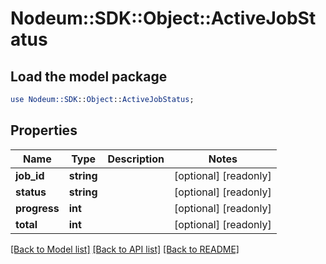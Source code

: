 # Nodeum::SDK::Object::ActiveJobStatus

## Load the model package
```perl
use Nodeum::SDK::Object::ActiveJobStatus;
```

## Properties
Name | Type | Description | Notes
------------ | ------------- | ------------- | -------------
**job_id** | **string** |  | [optional] [readonly] 
**status** | **string** |  | [optional] [readonly] 
**progress** | **int** |  | [optional] [readonly] 
**total** | **int** |  | [optional] [readonly] 

[[Back to Model list]](../README.md#documentation-for-models) [[Back to API list]](../README.md#documentation-for-api-endpoints) [[Back to README]](../README.md)


